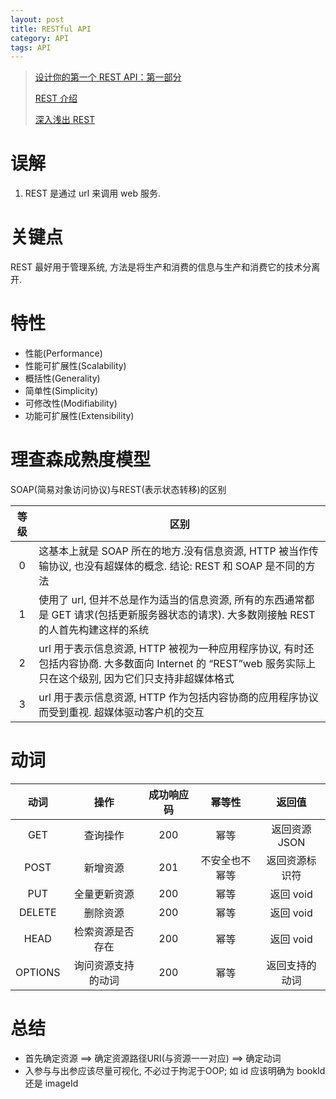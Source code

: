 ```yaml
---
layout: post
title: RESTful API
category: API
tags: API
---
```

> [设计你的第一个 REST API：第一部分](https://www.infoq.cn/article/0x6ti40gBjhcHJc2JVT7)
>
> [REST 介绍](https://dzone.com/refcardz/rest-foundations-restful?chapter=1)
>
> [深入浅出 REST](https://www.infoq.cn/article/rest-introduction/)

# 误解
1. REST 是通过 url 来调用 web 服务.

# 关键点
REST 最好用于管理系统, 方法是将生产和消费的信息与生产和消费它的技术分离开.

# 特性
* 性能(Performance)
* 性能可扩展性(Scalability)
* 概括性(Generality)
* 简单性(Simplicity)
* 可修改性(Modifiability)
* 功能可扩展性(Extensibility)

# 理查森成熟度模型
SOAP(简易对象访问协议)与REST(表示状态转移)的区别

| 等级 | 区别 |
|:----:|-------------------
|  0   |这基本上就是 SOAP 所在的地方.没有信息资源, HTTP 被当作传输协议, 也没有超媒体的概念. 结论: REST 和 SOAP 是不同的方法
|  1   |使用了 url, 但并不总是作为适当的信息资源, 所有的东西通常都是 GET 请求(包括更新服务器状态的请求). 大多数刚接触 REST 的人首先构建这样的系统
|  2   |url 用于表示信息资源, HTTP 被视为一种应用程序协议, 有时还包括内容协商. 大多数面向 Internet 的 “REST”web 服务实际上只在这个级别, 因为它们只支持非超媒体格式
|  3   |url 用于表示信息资源, HTTP 作为包括内容协商的应用程序协议而受到重视. 超媒体驱动客户机的交互

# 动词
|  动词  | 操作              |成功响应码|     幂等性    |返回值          |
|:------:|:----------------:|:-------:|:------------:|:-------------:|
|GET     | 查询操作          | 200     | 幂等          | 返回资源 JSON  |
|POST    | 新增资源          | 201     | 不安全也不幂等 | 返回资源标识符  |
|PUT     | 全量更新资源      | 200      | 幂等         | 返回 void      |
|DELETE  | 删除资源          | 200     | 幂等          | 返回 void     |
|HEAD    | 检索资源是否存在   | 200     | 幂等          | 返回 void     |
|OPTIONS | 询问资源支持的动词 | 200     | 幂等          | 返回支持的动词  |

# 总结
* 首先确定资源 ==> 确定资源路径URI(与资源一一对应)  ==>  确定动词
* 入参与与出参应该尽量可视化, 不必过于拘泥于OOP; 如 id 应该明确为 bookId 还是 imageId

